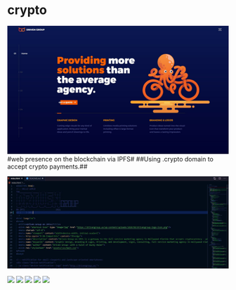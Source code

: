 # crypto
![driven group](https://github.com/drivengroup/crypto/blob/main/assets/img/screen2.JPG "Driven Group Brand")
#web presence on the blockchain via IPFS#
##Using .crypto domain to accept crypto payments.##

![driven group](https://github.com/drivengroup/crypto/blob/main/assets/img/screen1.JPG "Driven Group Brand")

![](https://img.shields.io/badge/IPFs-presence-orange "")
![](https://img.shields.io/github/issues/drivengroup/crypto "")
![](https://img.shields.io/github/forks/drivengroup/crypto "")
![](https://img.shields.io/github/license/drivengroup/crypto "")
![](https://img.shields.io/twitter/url?style=social&url=%2Ftwitter%2Fhttps%3A%2F%2Ftwitter.com%2Fdrivengroup "")

